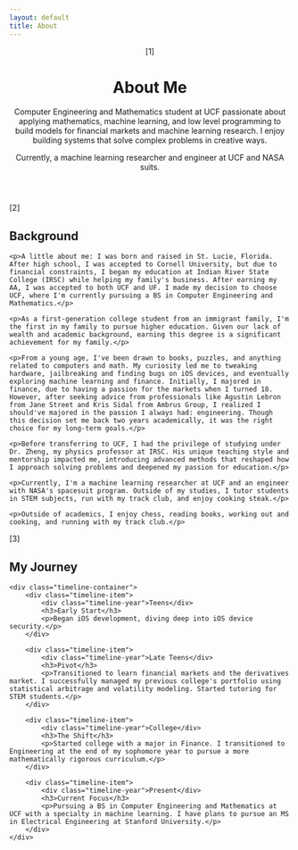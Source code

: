 ```yaml
---
layout: default
title: About
---
```

<header class="page-header">
    <span class="page-marker">[1]</span>
    <h1>About Me</h1>
    <p class="intro">Computer Engineering and Mathematics student at UCF passionate about applying mathematics, machine learning, and low level programming to build models for financial markets and machine learning research. I enjoy building systems that solve complex problems in creative ways.</p>
    <p class="currently">Currently, a machine learning researcher and engineer at UCF and NASA suits.</p>
</header>

<section class="about-content">
    <span class="section-marker">[2]</span>
    <h2>Background</h2>
    
    <p>A little about me: I was born and raised in St. Lucie, Florida. After high school, I was accepted to Cornell University, but due to financial constraints, I began my education at Indian River State College (IRSC) while helping my family's business. After earning my AA, I was accepted to both UCF and UF. I made my decision to choose UCF, where I'm currently pursuing a BS in Computer Engineering and Mathematics.</p>
    
    <p>As a first-generation college student from an immigrant family, I'm the first in my family to pursue higher education. Given our lack of wealth and academic background, earning this degree is a significant achievement for my family.</p>
    
    <p>From a young age, I've been drawn to books, puzzles, and anything related to computers and math. My curiosity led me to tweaking hardware, jailbreaking and finding bugs on iOS devices, and eventually exploring machine learning and finance. Initially, I majored in finance, due to having a passion for the markets when I turned 18. However, after seeking advice from professionals like Agustin Lebron from Jane Street and Kris Sidal from Ambrus Group, I realized I should've majored in the passion I always had: engineering. Though this decision set me back two years academically, it was the right choice for my long-term goals.</p>
    
    <p>Before transferring to UCF, I had the privilege of studying under Dr. Zheng, my physics professor at IRSC. His unique teaching style and mentorship impacted me, introducing advanced methods that reshaped how I approach solving problems and deepened my passion for education.</p>
    
    <p>Currently, I'm a machine learning researcher at UCF and an engineer with NASA's spacesuit program. Outside of my studies, I tutor students in STEM subjects, run with my track club, and enjoy cooking steak.</p>
    
    <p>Outside of academics, I enjoy chess, reading books, working out and cooking, and running with my track club.</p>
</section>

<section class="journey-section">
    <span class="section-marker">[3]</span>
    <h2>My Journey</h2>
    
    <div class="timeline-container">
        <div class="timeline-item">
            <div class="timeline-year">Teens</div>
            <h3>Early Start</h3>
            <p>Began iOS development, diving deep into iOS device security.</p>
        </div>
        
        <div class="timeline-item">
            <div class="timeline-year">Late Teens</div>
            <h3>Pivot</h3>
            <p>Transitioned to learn financial markets and the derivatives market. I successfully managed my previous college's portfolio using statistical arbitrage and volatility modeling. Started tutoring for STEM students.</p>
        </div>
        
        <div class="timeline-item">
            <div class="timeline-year">College</div>
            <h3>The Shift</h3>
            <p>Started college with a major in Finance. I transitioned to Engineering at the end of my sophomore year to pursue a more mathematically rigorous curriculum.</p>
        </div>
        
        <div class="timeline-item">
            <div class="timeline-year">Present</div>
            <h3>Current Focus</h3>
            <p>Pursuing a BS in Computer Engineering and Mathematics at UCF with a specialty in machine learning. I have plans to pursue an MS in Electrical Engineering at Stanford University.</p>
        </div>
    </div>
</section>
